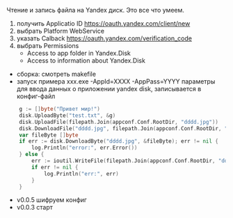 Чтение и запись файла на Yandex диск.
Это все что умеем.

1. получить Applicatio ID https://oauth.yandex.com/client/new
2. выбрать Platform WebService
3. указать Calback https://oauth.yandex.com/verification_code
4. выбрать Permissions
   - Access to app folder in Yandex.Disk
   - Access to information about Yandex.Disk

- сборка: смотреть makefile
- запуск примера xxx.exe -AppId=XXXX -AppPass=YYYY параметры для ввода данных о приложении yandex disk, записывается в конфиг-файл

```go
    g := []byte("Привет мир!")
	disk.UploadByte("test.txt", &g)
	disk.UploadFile(filepath.Join(appconf.Conf.RootDir, "dddd.jpg"))
	disk.DownloadFile("dddd.jpg", filepath.Join(appconf.Conf.RootDir, "downl_1.jpg"))
	var fileByte []byte
	if err := disk.DownloadByte("dddd.jpg", &fileByte); err != nil {
		log.Println("error:", err.Error())
	} else {
		err := ioutil.WriteFile(filepath.Join(appconf.Conf.RootDir, "downl_2.jpg"), fileByte, fs.FileMode(0640))
		if err != nil {
			log.Println("err:", err)
		}
	}
```

- v0.0.5
  шифруем конфиг
- v0.0.3 старт

